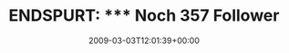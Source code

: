 ---
retweeted: false
source: <a href="http://twitter.com" rel="nofollow">Twitter Web Client</a>
entities:
  hashtags: []
  symbols: []
  user_mentions:
  - name: Björn Tantau
    screen_name: tameco
    indices:
    - '46'
    - '53'
    id_str: '17130838'
    id: '17130838'
  urls: []
display_text_range:
- '0'
- '117'
favorite_count: '0'
id_str: '1273433149'
truncated: false
retweet_count: '0'
id: '1273433149'
created_at: Tue Mar 03 12:01:39 +0000 2009
favorited: false
full_text: 'ENDSPURT: *** Noch 357 Followers, dann sollte [@tameco](https://twitter.com/tameco)
  sein Ziel erreicht haben. Schnell unfollowen und retweeten. ***'
lang: de
tags:
- pesos:twitter
date: '2009-03-03T12:01:39+00:00'
src: https://twitter.com/bascht/status/1273433149
original_url: https://twitter.com/bascht/status/1273433149
type: twitter_tweet
text: 'ENDSPURT: *** Noch 357 Followers, dann sollte [@tameco](https://twitter.com/tameco)
  sein Ziel erreicht haben. Schnell unfollowen und retweeten. ***'
title: 'ENDSPURT: *** Noch 357 Follower'

---